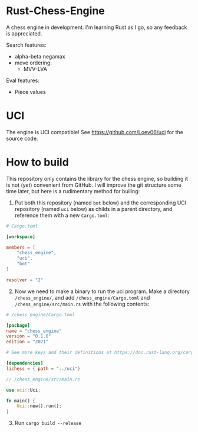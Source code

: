 # Rust-Chess-Engine

A chess engine in development. I'm learning Rust as I go, so any feedback is appreciated.

Search features:
- alpha-beta negamax
- move ordering:
    - MVV-LVA

Eval features:
- Piece values

# UCI

The engine is UCI compatible! See https://github.com/Loev06/uci for the source code.

# How to build
This repository only contains the library for the chess engine, so building it is not (yet) convenient from GitHub. I will improve the git structure some time later, but here is a rudimentary method for builing:

1. Put both this repository (named `bot` below) and the corresponding UCI repository (named `uci` below) as childs in a parent directory, and reference them with a new `Cargo.toml`:

```toml
# Cargo.toml

[workspace]

members = [
    "chess_engine",
    "uci",
    "bot"
]

resolver = "2"
```

2. Now we need to make a binary to run the uci program. Make a directory `/chess_engine/`, and add `/chess_engine/Cargo.toml` and `/chess_engine/src/main.rs` with the following contents:

```toml
# /chess_engine/Cargo.toml

[package]
name = "chess_engine"
version = "0.1.0"
edition = "2021"

# See more keys and their definitions at https://doc.rust-lang.org/cargo/reference/manifest.html

[dependencies]
lichess = { path = "../uci"}
```

```rust
// /chess_engine/src/main.rs

use uci::Uci;

fn main() {
    Uci::new().run();
}
```
3. Run `cargo build --release`
